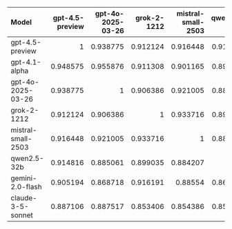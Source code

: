 | Model              |   gpt-4.5-preview |   gpt-4o-2025-03-26 |   grok-2-1212 |   mistral-small-2503 |   qwen2.5-32b |   gemini-2.0-flash |   claude-3-5-sonnet |   gpt-4.1-alpha |     SUM |
|:-------------------|------------------:|--------------------:|--------------:|---------------------:|--------------:|-------------------:|--------------------:|----------------:|--------:|
| gpt-4.5-preview    |          1        |            0.938775 |      0.912124 |             0.916448 |      0.914816 |           0.905194 |            0.887106 |        0.948575 | 7.42304 |
| gpt-4.1-alpha      |          0.948575 |            0.955876 |      0.911308 |             0.901165 |      0.894869 |           0.883255 |            0.886577 |        1        | 7.38162 |
| gpt-4o-2025-03-26  |          0.938775 |            1        |      0.906386 |             0.921005 |      0.885061 |           0.868718 |            0.887517 |        0.955876 | 7.36334 |
| grok-2-1212        |          0.912124 |            0.906386 |      1        |             0.933716 |      0.899035 |           0.916191 |            0.853406 |        0.911308 | 7.33216 |
| mistral-small-2503 |          0.916448 |            0.921005 |      0.933716 |             1        |      0.884207 |           0.88554  |            0.854386 |        0.901165 | 7.29647 |
| qwen2.5-32b        |          0.914816 |            0.885061 |      0.899035 |             0.884207 |      1        |           0.866024 |            0.854611 |        0.894869 | 7.19862 |
| gemini-2.0-flash   |          0.905194 |            0.868718 |      0.916191 |             0.88554  |      0.866024 |           1        |            0.846006 |        0.883255 | 7.17093 |
| claude-3-5-sonnet  |          0.887106 |            0.887517 |      0.853406 |             0.854386 |      0.854611 |           0.846006 |            1        |        0.886577 | 7.06961 |